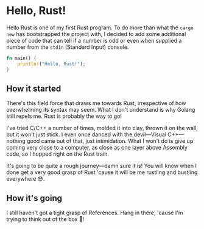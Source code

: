 # Hello, Rust!

Hello Rust is one of my first Rust program. To do more than what the `cargo new` has bootstrapped the project with, I decided to add some additional piece of code that can tell if a number is odd or even when supplied a number from the `stdin` (Standard Input) console.

```rs
fn main() {
    println!("Hello, Rust!");
}
```

## How it started

There's this field force that draws me towards Rust, irrespective of how overwhelming its syntax may seem. What I don't understand is why Golang still repels me. Rust is probably the way to go!

I've tried C/C++ a number of times, molded it into clay, thrown it on the wall, but it won't just stick. I even once danced with the devil&mdash;Visual C++&mdash;nothing good came out of that, just intimidation. What I won't do is give up coming very close to a computer, as close as one layer above Assembly code, so I hopped right on the Rust train.

It's going to be quite a rough journey&mdash;damn sure it is! You will know when I done get a very good grasp of Rust 'cause it will be me rustling and bustling everywhere 😎.

## How it's going

I still haven't got a tight grasp of References. Hang in there, 'cause I'm trying to think out of the box 🚀!
